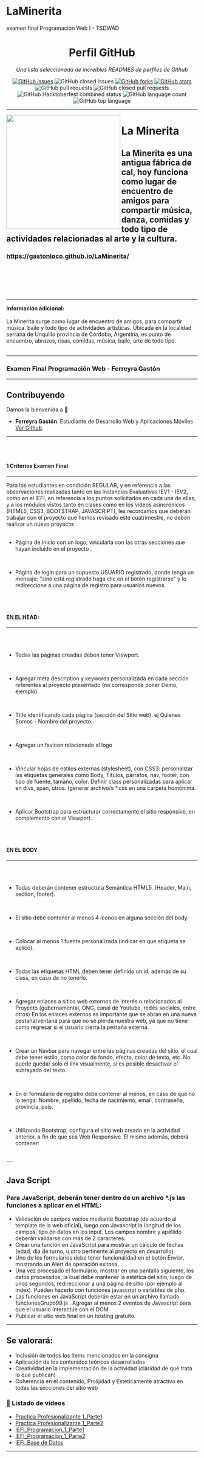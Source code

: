 # LaMinerita
examen final Programación Web I - TSDWAD
<h1 align="center">Perfil GitHub</h1>
<div align="center">


<i>Una lista seleccionada de increíbles READMES de perfiles de Github</i>

<a href="https://github.com/PPROF1-2021/g5-a3g5/issues"><img alt="GitHub issues" src="https://img.shields.io/github/issues/PPROF1-2021/g5-a3g5?style=for-the-badge"></a>
<img alt="GitHub closed issues" src="https://img.shields.io/github/issues-closed/PPROF1-2021/g5-a3g5?style=for-the-badge">
<a href="https://github.com/PPROF1-2021/g5-a3g5/network"><img alt="GitHub forks" src="https://img.shields.io/github/forks/PPROF1-2021/g5-a3g5?style=for-the-badge"></a>
<a href="https://github.com/PPROF1-2021/g5-a3g5/stargazers"><img alt="GitHub stars" src="https://img.shields.io/github/stars/PPROF1-2021/g5-a3g5?style=for-the-badge"></a>
<img alt="GitHub pull requests" src="https://img.shields.io/github/issues-pr/PPROF1-2021/g5-a3g5?style=for-the-badge">
<img alt="GitHub closed pull requests" src="https://img.shields.io/github/issues-pr-closed-raw/PPROF1-2021/g5-a3g5?style=for-the-badge">
<img alt="GitHub Hacktoberfest combined status" src="https://img.shields.io/github/hacktoberfest/2021/PPROF1-2021/g5-a3g5?style=for-the-badge">
<img alt="GitHub language count" src="https://img.shields.io/github/languages/count/PPROF1-2021/g5-a3g5?style=for-the-badge">
<img alt="GitHub top language" src="https://img.shields.io/github/languages/top/PPROF1-2021/g5-a3g5?style=for-the-badge">

</div>

---

<a href="url"><img src="https://github.com/gastonloco/LaMinerita/blob/main/imagenes/img/imagenes/assets/logo.png" align="left" height="300"></a>


# La Minerita
## La Minerita es una antigua fábrica de cal, hoy funciona como lugar de encuentro de amigos para compartir música, danza, comidas y todo tipo de actividades relacionadas al arte y la cultura.
### https://gastonloco.github.io/LaMinerita/
<br>
<br>
<br>
<br>

####
---
**Información adicional:**
<br><br>
La Minerita surge como lugar de encuentro de amigos, para compartir música. baile y todo tipo de actividades artísticas. Ubicada en la localidad serrana de Unquillo provincia de Córdoba, Argentina, es punto de encuentro, abrazos, risas, comidas, música, baile, arte de todo tipo.
<br>
<br>


---

###    Examen Final Programación Web - Ferreyra Gastón
---
## Contribuyendo

Damos la bienvenida a 💙

- **Ferreyra Gastón**. Estudiante de Desarrollo Web y Aplicaciones Móviles [Ver Github](https://github.com/gastonloco).
--- 
<br>
<br>

#### 1     Criterios Examen Final
---
Para los estudiantes en condición REGULAR, y en referencia a las observaciones realizadas tanto en las Instancias Evaluativas IEV1 - IEV2, como en el IEFI, en referencia a los puntos solicitados en cada una de ellas, y a los módulos vistos tanto en clases como en los videos asincrónicos (HTML5, CSS3, BOOTSTRAP, JAVASCRIPT),  les recordamos que deberán trabajar con el proyecto que hemos revisado este cuatrimestre, no deben realizar un nuevo proyecto:
<br>
<br>

- Página de Inicio con un logo, vincularla con las otras secciones que hayan incluido en el proyecto .
<br>

- Página de login para un supuesto USUARIO registrado, donde tenga un mensaje: "sino está registrado haga clic en el botón registrarse" y lo redireccione a una página de registro para usuarios nuevos.
<br>
<br>

#### EN EL HEAD:
---
<br>
<br>

- Todas las páginas creadas deben tener Viewport.
<br>

- Agregar meta description y keywords personalizada en cada sección referentes al proyecto presentado (no corresponde poner Demo, ejemplo).
<br>

- Title identificando cada página (sección del Sitio web). ej Quienes Somos - Nombre del proyecto.
<br>

- Agregar un favicon relacionado al logo
<br>

- Vincular hojas de estilos externas (stylesheet), con CSS3: personalizar las etiquetas generales como Body, Títulos, párrafos, nav,  footer, con tipo de fuente, tamaño, color.  Definir class personalizadas para aplicar en divs, span, otros. (generar archivo/s *.css en una carpeta homónima. 
<br>

- Aplicar Bootstrap para estructurar correctamente el sitio responsive, en complemento con el Viewport.

<br>
<br>

#### EN EL BODY
--- 
<br>
<br>

- Todas deberán contener estructura Semántica HTML5.  (Header, Main, section, footer).
<br>

- El sitio debe contener al menos 4 íconos en alguna sección del body.
<br>

- Colocar al menos 1 fuente personalizada.(indicar en que etiqueta se aplicó).
<br>

- Todas las etiquetas HTML deben tener definido un id, además de su class, en caso de no tenerlo.
<br>

- Agregar enlaces a sitios web externos de interés o relacionados al Proyecto (gubernamental, ONG, canal de Youtube, redes sociales, entre otros) En los enlaces externos es importante que se abran en una nueva pestaña/ventana para que no se pierda nuestra web, ya que no tiene como regresar si el usuario cierra la pestaña externa.
<br>

- Crear un Navbar para navegar entre las páginas creadas del sitio, el cual debe tener estilo, como color de fondo, efecto, color de texto, etc. No puede quedar solo el link visualmente, si es posible desactivar el subrayado del texto.
<br>

- En el formulario de registro debe contener al menos, en caso de que no lo tenga: Nombre, apellido, fecha de nacimiento, email, contraseña, provincia, país.
<br>

- Utilizando Bootstrap, configura el sitio web creado en la actividad anterior, a fin de que sea Web Responsive. El mismo además, deberá contener:
<br>
--- 



## Java Script
### Para JavaScript, deberán tener dentro de un archivo *.js las funciones a aplicar en el HTML:

- Validación de campos vacíos mediante Bootstrap (de acuerdo al template de la web oficial), luego con Javascript la longitud de los campos, tipo de datos en los input. Los campos nombre y apellido deberán validarse con más de 2 caracteres. 
- Crear una función en JavaScript para mostrar un cálculo de fechas (edad, día de turno, u otro pertinente al proyecto en desarrollo).
- Uno de los formularios debe tener funcionalidad en el botón Enviar, mostrando un Alert de operación exitosa.
- Una vez procesado el formulario, mostrar en una pantalla siguiente, los datos procesados, la cual debe mantener la estética del sitio, luego de unos segundos, redireccionar a una página de sitio (por ejemplo al index). Pueden hacerlo con funciones javascript o variables de php. 
- Las funciones en JavaScript deberán estar en un archivo llamado funcionesGrupo99.js . Agregar al menos 2 eventos de Javascript para que el usuario interactúe con el DOM.
- Publicar el sitio web final en un hosting gratuito.

--- 

## Se valorará:

- Inclusión de todos los ítems mencionados en la consigna 
- Aplicación de los contenidos teóricos desarrollados
- Creatividad en la implementación de la actividad (claridad de qué trata lo que publican)
- Coherencia en el contenido, Prolijidad y Estéticamente atractivo en todas las secciones del sitio web


### 🎥 Listado de videos

<!-- YT:START -->
- [Practica Profesionalizante 1_Parte1][video1]
- [Practica Profesionalizante 1_Parte2][video2]
- [IEFI_Programacion_1_Parte1][video3]
- [IEFI_Programacion_1_Parte2][video4]
- [IEFI_Base de Datos][video5]

<!-- YT:END -->


---
[video1]: https://www.youtube.com/watch?v=oyQQRNPyZ0E
[video2]: https://www.youtube.com/watch?v=kpJN7WFziL4
[video3]: https://www.youtube.com/watch?v=ffQc45vwrT0&t=3s
[video4]: https://www.youtube.com/watch?v=OdESUNqbz74
[video5]: https://www.youtube.com/watch?v=YJ_Bg6fGyso&t=169s